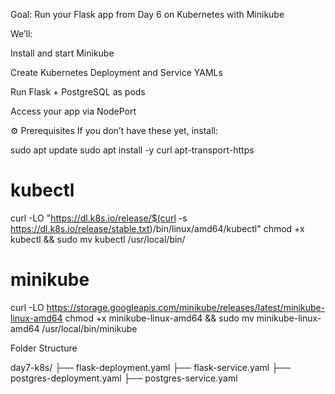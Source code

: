 Goal: Run your Flask app from Day 6 on Kubernetes with Minikube


We’ll:

Install and start Minikube

Create Kubernetes Deployment and Service YAMLs

Run Flask + PostgreSQL as pods

Access your app via NodePort

⚙️ Prerequisites
If you don’t have these yet, install:


sudo apt update
sudo apt install -y curl apt-transport-https

# kubectl
curl -LO "https://dl.k8s.io/release/$(curl -s https://dl.k8s.io/release/stable.txt)/bin/linux/amd64/kubectl"
chmod +x kubectl && sudo mv kubectl /usr/local/bin/

# minikube
curl -LO https://storage.googleapis.com/minikube/releases/latest/minikube-linux-amd64
chmod +x minikube-linux-amd64 && sudo mv minikube-linux-amd64 /usr/local/bin/minikube


Folder Structure

day7-k8s/
├── flask-deployment.yaml
├── flask-service.yaml
├── postgres-deployment.yaml
├── postgres-service.yaml

